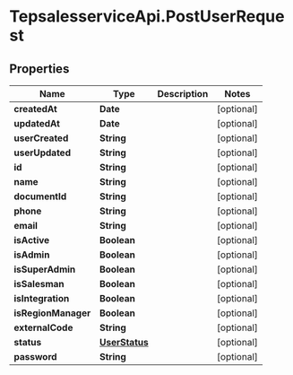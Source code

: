 # TepsalesserviceApi.PostUserRequest

## Properties
Name | Type | Description | Notes
------------ | ------------- | ------------- | -------------
**createdAt** | **Date** |  | [optional] 
**updatedAt** | **Date** |  | [optional] 
**userCreated** | **String** |  | [optional] 
**userUpdated** | **String** |  | [optional] 
**id** | **String** |  | [optional] 
**name** | **String** |  | [optional] 
**documentId** | **String** |  | [optional] 
**phone** | **String** |  | [optional] 
**email** | **String** |  | [optional] 
**isActive** | **Boolean** |  | [optional] 
**isAdmin** | **Boolean** |  | [optional] 
**isSuperAdmin** | **Boolean** |  | [optional] 
**isSalesman** | **Boolean** |  | [optional] 
**isIntegration** | **Boolean** |  | [optional] 
**isRegionManager** | **Boolean** |  | [optional] 
**externalCode** | **String** |  | [optional] 
**status** | [**UserStatus**](UserStatus.md) |  | [optional] 
**password** | **String** |  | [optional] 
